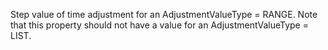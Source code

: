 ﻿Step value of time adjustment for an AdjustmentValueType = RANGE. Note that this property should not have a value for an  AdjustmentValueType = LIST.

